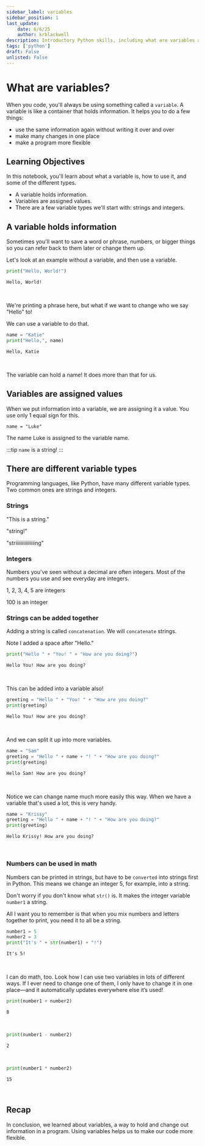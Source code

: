 ```yaml
---
sidebar_label: variables
sidebar_position: 1
last_update:
    date: 6/6/25
    author: krblackwell
description: Introductory Python skills, including what are variables and variable types.
tags: ['python']
draft: False
unlisted: False
---
```


# What are variables?

When you code, you'll always be using something called a `variable`. A variable is like a container that holds information. It helps you to do a few things:

- use the same information again without writing it over and over
- make many changes in one place
- make a program more flexible

## Learning Objectives

In this notebook, you'll learn about what a variable is, how to use it, and some of the different types.

- A variable holds information.
- Variables are assigned values.
- There are a few variable types we'll start with: strings and integers.

## A variable holds information

Sometimes you'll want to save a word or phrase, numbers, or bigger things so you can refer back to them later or change them up.

Let's look at an example without a variable, and then use a variable.


```python
print("Hello, World!")
```

<!-- markdownlint-disable MD033 -->
<div class="output-cell">

    Hello, World!


</div><br/>
<!-- markdownlint-enable MD033 -->

We're printing a phrase here, but what if we want to change who we say "Hello" to!

We can use a variable to do that.


```python
name = "Katie"
print("Hello,", name)
```

<!-- markdownlint-disable MD033 -->
<div class="output-cell">

    Hello, Katie


</div><br/>
<!-- markdownlint-enable MD033 -->

The variable can hold a name! It does more than that for us.

## Variables are assigned values

When we put information into a variable, we are assigning it a value. You use only 1 equal sign for this.

`name = "Luke"`

The name Luke is assigned to the variable name.

:::tip
`name` is a string!
:::

## There are different variable types

Programming languages, like Python, have many different variable types. Two common ones are strings and integers.

### Strings

"This is a string."

"string!"

"striiiiiiiiiiiiiiing"

### Integers

Numbers you've seen without a decimal are often integers. Most of the numbers you use and see everyday are integers.

1, 2, 3, 4, 5 are integers

100 is an integer

### Strings can be added together

Adding a string is called `concatenation`. We will `concatenate` strings.

Note I added a space after "Hello."


```python
print("Hello " + "You! " + "How are you doing?")
```

<!-- markdownlint-disable MD033 -->
<div class="output-cell">

    Hello You! How are you doing?


</div><br/>
<!-- markdownlint-enable MD033 -->

This can be added into a variable also!


```python
greeting = "Hello " + "You! " + "How are you doing?"
print(greeting)
```

<!-- markdownlint-disable MD033 -->
<div class="output-cell">

    Hello You! How are you doing?


</div><br/>
<!-- markdownlint-enable MD033 -->

And we can split it up into more variables.


```python
name = "Sam"
greeting = "Hello " + name + "! " + "How are you doing?"
print(greeting)
```

<!-- markdownlint-disable MD033 -->
<div class="output-cell">

    Hello Sam! How are you doing?


</div><br/>
<!-- markdownlint-enable MD033 -->

Notice we can change name much more easily this way. When we have a variable that's used a lot, this is very handy.


```python
name = "Krissy"
greeting = "Hello " + name + "! " + "How are you doing?"
print(greeting)
```

<!-- markdownlint-disable MD033 -->
<div class="output-cell">

    Hello Krissy! How are you doing?


</div><br/>
<!-- markdownlint-enable MD033 -->

### Numbers can be used in math

Numbers can be printed in strings, but have to be `converted` into strings first in Python. This means we change an integer 5, for example, into a string.

Don't worry if you don't know what `str()` is. It makes the integer variable `number1` a string.

All I want you to remember is that when you mix numbers and letters together to print, you need it to all be a string.


```python
number1 = 5
number2 = 3
print("It's " + str(number1) + "!")
```

<!-- markdownlint-disable MD033 -->
<div class="output-cell">

    It's 5!


</div><br/>
<!-- markdownlint-enable MD033 -->

I can do math, too. Look how I can use two variables in lots of different ways. If I ever need to change one of them, I only have to change it in one place—and it automatically updates everywhere else it’s used!


```python
print(number1 + number2)
```

<!-- markdownlint-disable MD033 -->
<div class="output-cell">

    8


</div><br/>
<!-- markdownlint-enable MD033 -->


```python
print(number1 - number2)
```

<!-- markdownlint-disable MD033 -->
<div class="output-cell">

    2


</div><br/>
<!-- markdownlint-enable MD033 -->


```python
print(number1 * number2)
```

<!-- markdownlint-disable MD033 -->
<div class="output-cell">

    15


</div><br/>
<!-- markdownlint-enable MD033 -->

## Recap

In conclusion, we learned about variables, a way to hold and change out information in a program.
Using variables helps us to make our code more flexible.
